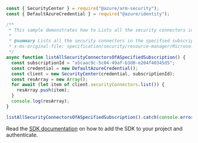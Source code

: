 ```javascript
const { SecurityCenter } = require("@azure/arm-security");
const { DefaultAzureCredential } = require("@azure/identity");

/**
 * This sample demonstrates how to Lists all the security connectors in the specified subscription. Use the 'nextLink' property in the response to get the next page of security connectors for the specified subscription.
 *
 * @summary Lists all the security connectors in the specified subscription. Use the 'nextLink' property in the response to get the next page of security connectors for the specified subscription.
 * x-ms-original-file: specification/security/resource-manager/Microsoft.Security/preview/2021-07-01-preview/examples/SecurityConnectors/GetSecurityConnectorsSubscription_example.json
 */
async function listAllSecurityConnectorsOfASpecifiedSubscription() {
  const subscriptionId = "a5caac9c-5c04-49af-b3d0-e204f40345d5";
  const credential = new DefaultAzureCredential();
  const client = new SecurityCenter(credential, subscriptionId);
  const resArray = new Array();
  for await (let item of client.securityConnectors.list()) {
    resArray.push(item);
  }
  console.log(resArray);
}

listAllSecurityConnectorsOfASpecifiedSubscription().catch(console.error);
```

Read the [SDK documentation](https://github.com/Azure/azure-sdk-for-js/blob/%40azure%2Farm-security_5.0.0/sdk/security/arm-security/README.md) on how to add the SDK to your project and authenticate.
